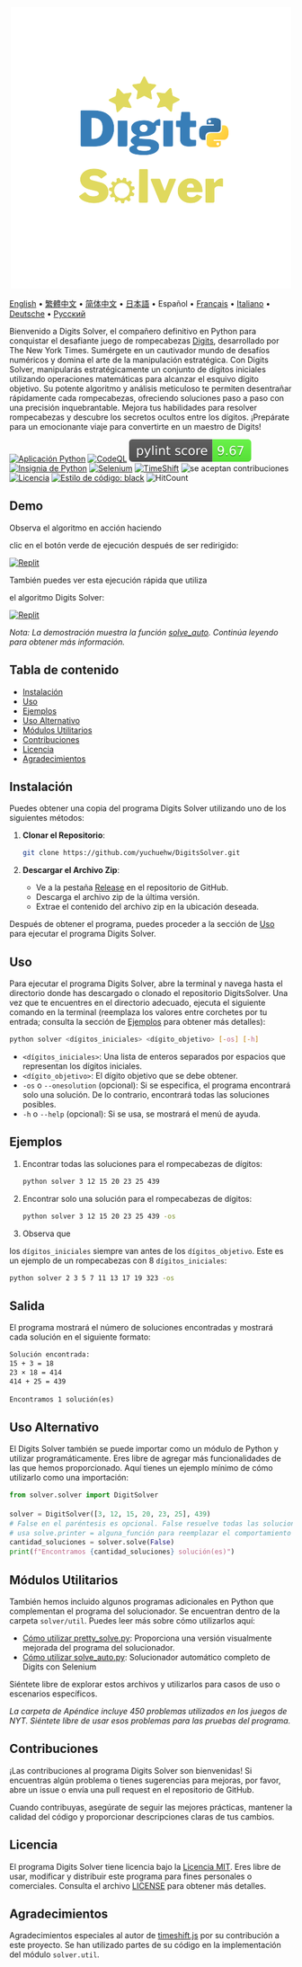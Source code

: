 <p align="center">
    <picture>
      <img 
        src="https://raw.githubusercontent.com/yuchuehw/DigitsSolver/main/new_logo.png" 
        alt="Ícono de Digits Solver"
        width="500"
       />
    </picture>
<p>

[English](README_en.md)
 • [繁體中文](README_zh-TW.md)
 • [简体中文](README_zh-CN.md)
 • [日本語](README_ja.md)
 • Español
 • [Français](README_fr.md)
 • [Italiano](README_it.md)
 • [Deutsche](README_de.md)
 • [Русский](README_ru.md)

Bienvenido a Digits Solver, el compañero definitivo en Python para conquistar el desafiante juego de rompecabezas [Digits](https://www.nytimes.com/games/digits), desarrollado por The New York Times. Sumérgete en un cautivador mundo de desafíos numéricos y domina el arte de la manipulación estratégica. Con Digits Solver, manipularás estratégicamente un conjunto de dígitos iniciales utilizando operaciones matemáticas para alcanzar el esquivo dígito objetivo. Su potente algoritmo y análisis meticuloso te permiten desentrañar rápidamente cada rompecabezas, ofreciendo soluciones paso a paso con una precisión inquebrantable. Mejora tus habilidades para resolver rompecabezas y descubre los secretos ocultos entre los dígitos. ¡Prepárate para un emocionante viaje para convertirte en un maestro de Digits!

[![Aplicación Python](https://github.com/yuchuehw/DigitsSolver/actions/workflows/python-app.yml/badge.svg)](https://github.com/yuchuehw/DigitsSolver/actions/workflows/python-app.yml)
[![CodeQL](https://github.com/yuchuehw/DigitsSolver/actions/workflows/github-code-scanning/codeql/badge.svg)](https://github.com/yuchuehw/DigitsSolver/actions/workflows/github-code-scanning/codeql)
[![Puntuación de PyLint](https://raw.githubusercontent.com/yuchuehw/DigitsSolver/main/pylint_badge.svg)](pylint.out)
<br>
[![Insignia de Python](https://img.shields.io/badge/Python-3776AB?style=flat&for-the-badge&logo=python&logoColor=white)](https://www.python.org/)
[![Selenium](https://img.shields.io/badge/Selenium-grey.svg?style=flat&logo=selenium)](https://www.selenium.dev/)
[![TimeShift](https://img.shields.io/badge/TimeShift.js-grey.svg?style=flat&logo=javascript)](https://github.com/plaa/TimeShift-js)
![se aceptan contribuciones](https://img.shields.io/badge/contribuciones-bienvenidas-brightgreen.svg?style=flat&color=pink)
[![Licencia](https://img.shields.io/github/license/yuchuehw/DigitsSolver?style=flat&color=yellow)](LICENSE.md)
[![Estilo de código: black](https://img.shields.io/badge/estilo%20de%20código-black-000000.svg)](https://github.com/psf/black)
![HitCount](https://hits.dwyl.com/yuchuehw/DigitsSolver.svg?style=flat)

## Demo
Observa el algoritmo en acción haciendo

 clic en el botón verde de ejecución después de ser redirigido:

[![Replit](https://img.shields.io/badge/DEMO-REPL.IT-morado.svg?style=flat&logo=replit)](https://replit.com/@yuchuehw/DigitsSolver)

También puedes ver esta ejecución rápida que utiliza

el algoritmo Digits Solver:

[![Replit](https://img.shields.io/badge/DEMO-YOUTUBE-morado.svg?style=flat&logo=youtube)](https://www.youtube.com/watch?v=se2OdZnEHHA)

*Nota: La demostración muestra la función [solve_auto](solveAuto_es.md). Continúa leyendo para obtener más información.*

## Tabla de contenido

- [Instalación](#instalación)
- [Uso](#uso)
- [Ejemplos](#ejemplos)
- [Uso Alternativo](#uso-alternativo)
- [Módulos Utilitarios](#módulos-utilitarios)
- [Contribuciones](#contribuciones)
- [Licencia](#licencia)
- [Agradecimientos](#agradecimientos)

## Instalación

Puedes obtener una copia del programa Digits Solver utilizando uno de los siguientes métodos:

1. **Clonar el Repositorio**:
   ```bash
   git clone https://github.com/yuchuehw/DigitsSolver.git
   ```

2. **Descargar el Archivo Zip**:
   - Ve a la pestaña [Release](https://github.com/yuchuehw/DigitsSolver/releases) en el repositorio de GitHub.
   - Descarga el archivo zip de la última versión.
   - Extrae el contenido del archivo zip en la ubicación deseada.

Después de obtener el programa, puedes proceder a la sección de [Uso](#uso) para ejecutar el programa Digits Solver.

## Uso

Para ejecutar el programa Digits Solver, abre la terminal y navega hasta el directorio donde has descargado o clonado el repositorio DigitsSolver. Una vez que te encuentres en el directorio adecuado, ejecuta el siguiente comando en la terminal (reemplaza los valores entre corchetes por tu entrada; consulta la sección de [Ejemplos](#ejemplos) para obtener más detalles):

```bash
python solver <dígitos_iniciales> <dígito_objetivo> [-os] [-h]
```

- `<dígitos_iniciales>`: Una lista de enteros separados por espacios que representan los dígitos iniciales.
- `<dígito_objetivo>`: El dígito objetivo que se debe obtener.
- `-os` o `--onesolution` (opcional): Si se especifica, el programa encontrará solo una solución. De lo contrario, encontrará todas las soluciones posibles.
- `-h` o `--help` (opcional): Si se usa, se mostrará el menú de ayuda.

## Ejemplos

1. Encontrar todas las soluciones para el rompecabezas de dígitos:
   ```bash
   python solver 3 12 15 20 23 25 439
   ```

2. Encontrar solo una solución para el rompecabezas de dígitos:
   ```bash
   python solver 3 12 15 20 23 25 439 -os
   ```


3. Observa que

 los `dígitos_iniciales` siempre van antes de los `dígitos_objetivo`. Este es un ejemplo de un rompecabezas con 8 `dígitos_iniciales`:
   ```bash
   python solver 2 3 5 7 11 13 17 19 323 -os
   ```

## Salida

El programa mostrará el número de soluciones encontradas y mostrará cada solución en el siguiente formato:

```
Solución encontrada:
15 + 3 = 18
23 × 18 = 414
414 + 25 = 439

Encontramos 1 solución(es)
```

## Uso Alternativo

El Digits Solver también se puede importar como un módulo de Python y utilizar programáticamente. Eres libre de agregar más funcionalidades de las que hemos proporcionado. Aquí tienes un ejemplo mínimo de cómo utilizarlo como una importación:

```python
from solver.solver import DigitSolver

solver = DigitSolver([3, 12, 15, 20, 23, 25], 439)
# False en el paréntesis es opcional. False resuelve todas las soluciones. True resuelve una solución.
# usa solve.printer = alguna_función para reemplazar el comportamiento de salida predeterminado.
cantidad_soluciones = solver.solve(False)
print(f"Encontramos {cantidad_soluciones} solución(es)")
```

## Módulos Utilitarios

También hemos incluido algunos programas adicionales en Python que complementan el programa del solucionador. Se encuentran dentro de la carpeta `solver/util`. Puedes leer más sobre cómo utilizarlos aquí:

- [Cómo utilizar pretty_solve.py](prettySolve.md): Proporciona una versión visualmente mejorada del programa del solucionador.
- [Cómo utilizar solve_auto.py](solveAuto_es.md): Solucionador automático completo de Digits con Selenium

Siéntete libre de explorar estos archivos y utilizarlos para casos de uso o escenarios específicos.

*La carpeta de Apéndice incluye 450 problemas utilizados en los juegos de NYT. Siéntete libre de usar esos problemas para las pruebas del programa.*

## Contribuciones

¡Las contribuciones al programa Digits Solver son bienvenidas! Si encuentras algún problema o tienes sugerencias para mejoras, por favor, abre un issue o envía una pull request en el repositorio de GitHub.

Cuando contribuyas, asegúrate de seguir las mejores prácticas, mantener la calidad del código y proporcionar descripciones claras de tus cambios.

## Licencia

El programa Digits Solver tiene licencia bajo la [Licencia MIT](https://choosealicense.com/licenses/mit/). Eres libre de usar, modificar y distribuir este programa para fines personales o comerciales. Consulta el archivo [LICENSE](LICENSE.md) para obtener más detalles.

## Agradecimientos

Agradecimientos especiales al autor de [timeshift.js](https://github.com/plaa/TimeShift-js) por su contribución a este proyecto. Se han utilizado partes de su código en la implementación del módulo `solver.util`.
